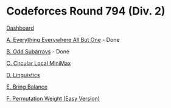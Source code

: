 # Codeforces Round 794 (Div. 2)

[Dashboard](https://codeforces.com/contest/1686)

[A. Everything Everywhere All But One](https://codeforces.com/contest/1686/problem/A) - Done

[B. Odd Subarrays](https://codeforces.com/contest/1686/problem/B) - Done

[C. Circular Local MiniMax](https://codeforces.com/contest/1686/problem/C)

[D. Linguistics](https://codeforces.com/contest/1686/problem/D)

[E. Bring Balance](https://codeforces.com/contest/1686/problem/E)

[F. Permutation Weight (Easy Version)](https://codeforces.com/contest/1686/problem/F)
